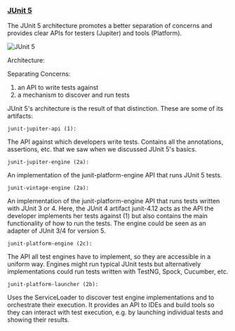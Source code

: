 ### [JUnit 5](https://nipafx.dev/junit-5-architecture-jupiter/#junit-5)

The JUnit 5 architecture promotes a better separation of concerns and provides clear APIs for testers (Jupiter) and tools (Platform).


![JUnit 5](https://nipafx.dev/static/b862798a258987401978b6731416a360/f11bc/junit-5-architecture-diagram.webp)

Architecture:

Separating Concerns:

1. an API to write tests against
2. a mechanism to discover and run tests


JUnit 5's architecture is the result of that distinction. These are some of its artifacts:

    junit-jupiter-api (1):

The API against which developers write tests. Contains all the annotations, assertions, etc. that we saw when we discussed JUnit 5's basics.

    junit-jupiter-engine (2a):

An implementation of the junit-platform-engine API that runs JUnit 5 tests.

    junit-vintage-engine (2a):

An implementation of the junit-platform-engine API that runs tests written with JUnit 3 or 4. Here, the JUnit 4 artifact junit-4.12 acts as the API the developer implements her tests against (1) but also contains the main functionality of how to run the tests. The engine could be seen as an adapter of JUnit 3/4 for version 5.

    junit-platform-engine (2c):

The API all test engines have to implement, so they are accessible in a uniform way. Engines might run typical JUnit tests but alternatively implementations could run tests written with TestNG, Spock, Cucumber, etc.

    junit-platform-launcher (2b):

Uses the ServiceLoader to discover test engine implementations and to orchestrate their execution. It provides an API to IDEs and build tools so they can interact with test execution, e.g. by launching individual tests and showing their results.